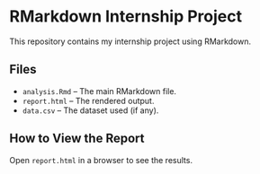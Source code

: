 # RMarkdown Internship Project  
This repository contains my internship project using RMarkdown.  

## Files  
- `analysis.Rmd` – The main RMarkdown file.  
- `report.html` – The rendered output.  
- `data.csv` – The dataset used (if any).  

## How to View the Report  
Open `report.html` in a browser to see the results.  
